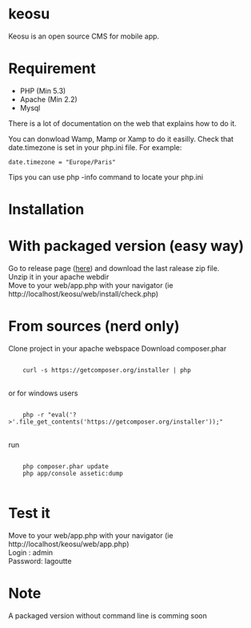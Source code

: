 keosu
=====
Keosu is an open source CMS for mobile app.

Requirement
===
- PHP (Min 5.3)
- Apache (Min 2.2)
- Mysql

There is a lot of documentation on the web that explains how to do it.

You can donwload Wamp, Mamp or Xamp to do it easilly.
Check that date.timezone is set in your php.ini file.
For example:

    date.timezone = "Europe/Paris"

Tips you can use php -info command to locate your php.ini

Installation
===
With packaged version (easy way)
=
Go to release page (<a href="https://github.com/vleborgne/keosu/releases">here</a>) and download the last ralease zip file.<br/>
Unzip it in your apache webdir<br/>
Move to your web/app.php with your navigator (ie http://localhost/keosu/web/install/check.php)<br /> 


From sources (nerd only)
=
Clone project in your apache webspace
Download composer.phar
<pre>
<code>
    curl -s https://getcomposer.org/installer | php
</code>
</pre>
or for windows users

<pre>
<code>
    php -r "eval('?>'.file_get_contents('https://getcomposer.org/installer'));"
</code>
</pre>

run
<pre>
<code>
    php composer.phar update
    php app/console assetic:dump
</code>
</pre>

Test it
==
Move to your web/app.php with your navigator (ie http://localhost/keosu/web/app.php)<br /> 
Login : admin<br /> 
Password: lagoutte<br /> 


Note
===
A packaged version without command line is comming soon
